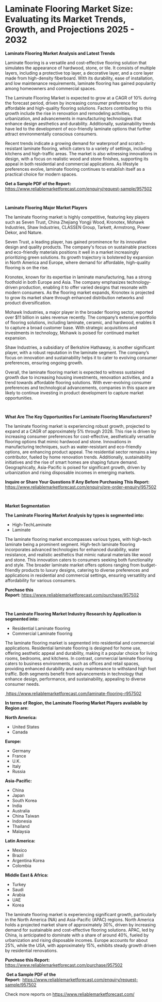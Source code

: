 <p><h1>Laminate Flooring Market Size: Evaluating its Market Trends, Growth, and Projections 2025 - 2032</h1></p><p><strong>Laminate Flooring Market Analysis and Latest Trends</strong></p>
<p><p>Laminate flooring is a versatile and cost-effective flooring solution that simulates the appearance of hardwood, stone, or tile. It consists of multiple layers, including a protective top layer, a decorative layer, and a core layer made from high-density fiberboard. With its durability, ease of installation, and low maintenance requirements, laminate flooring has gained popularity among homeowners and commercial spaces.</p><p>The Laminate Flooring Market is expected to grow at a CAGR of 10% during the forecast period, driven by increasing consumer preference for affordable and high-quality flooring solutions. Factors contributing to this growth include the rise in renovation and remodeling activities, urbanization, and advancements in manufacturing technologies that enhance design aesthetics and durability. Additionally, sustainability trends have led to the development of eco-friendly laminate options that further attract environmentally conscious consumers.</p><p>Recent trends indicate a growing demand for waterproof and scratch-resistant laminate flooring, which caters to a variety of settings, including kitchens and high-traffic areas. The market is also witnessing innovations in design, with a focus on realistic wood and stone finishes, supporting its appeal in both residential and commercial applications. As lifestyle preferences evolve, laminate flooring continues to establish itself as a practical choice for modern spaces.</p></p>
<p><strong>Get a Sample PDF of the Report:&nbsp;</strong> <a href="https://www.reliablemarketforecast.com/enquiry/request-sample/957502?utm_campaign=1080&utm_medium=2&utm_source=Github&utm_content=ia&utm_term=30012025&utm_id=laminate-flooring">https://www.reliablemarketforecast.com/enquiry/request-sample/957502</a></p>
<p>&nbsp;</p>
<p><strong>Laminate Flooring Major Market Players</strong></p>
<p><p>The laminate flooring market is highly competitive, featuring key players such as Seven Trust, China Zhejiang Yongji Wood, Kronotex, Mohawk Industries, Shaw Industries, CLASSEN Group, Tarkett, Armstrong, Power Dekor, and Nature. </p><p>Seven Trust, a leading player, has gained prominence for its innovative design and quality products. The company's focus on sustainable practices and eco-friendly materials positions it well in a market increasingly prioritizing green solutions. Its growth trajectory is bolstered by expansion in North America and Europe, where demand for affordable, high-quality flooring is on the rise.</p><p>Kronotex, known for its expertise in laminate manufacturing, has a strong foothold in both Europe and Asia. The company emphasizes technology-driven production, enabling it to offer varied designs that resonate with modern consumers. As the flooring market expands, Kronotex is projected to grow its market share through enhanced distribution networks and product diversification.</p><p>Mohawk Industries, a major player in the broader flooring sector, reported over $11 billion in sales revenue recently. The company’s extensive portfolio of flooring solutions, including laminate, ceramic, and hardwood, enables it to capture a broad customer base. With strategic acquisitions and investments in technology, Mohawk is poised for continued market expansion.</p><p>Shaw Industries, a subsidiary of Berkshire Hathaway, is another significant player, with a robust reputation in the laminate segment. The company’s focus on innovation and sustainability helps it to cater to evolving consumer preferences, ensuring ongoing growth.</p><p>Overall, the laminate flooring market is expected to witness sustained growth due to increasing housing investments, renovation activities, and a trend towards affordable flooring solutions. With ever-evolving consumer preferences and technological advancements, companies in this space are likely to continue investing in product development to capture market opportunities.</p></p>
<p>&nbsp;</p>
<p><strong>What Are The Key Opportunities For Laminate Flooring Manufacturers?</strong></p>
<p><p>The laminate flooring market is experiencing robust growth, projected to expand at a CAGR of approximately 5% through 2028. This rise is driven by increasing consumer preferences for cost-effective, aesthetically versatile flooring options that mimic hardwood and stone. Innovations in manufacturing techniques, such as water-resistant and eco-friendly options, are enhancing product appeal. The residential sector remains a key contributor, fueled by home renovation trends. Additionally, sustainability initiatives and the rise of smart homes are shaping future demand. Geographically, Asia-Pacific is poised for significant growth, driven by urbanization and rising disposable incomes in emerging markets.</p></p>
<p><strong>Inquire or Share Your Questions If Any Before Purchasing This Report:</strong> <a href="https://www.reliablemarketforecast.com/enquiry/pre-order-enquiry/957502?utm_campaign=1080&utm_medium=2&utm_source=Github&utm_content=ia&utm_term=30012025&utm_id=laminate-flooring">https://www.reliablemarketforecast.com/enquiry/pre-order-enquiry/957502</a></p>
<p>&nbsp;</p>
<p><strong>Market Segmentation</strong></p>
<p><strong>The Laminate Flooring Market Analysis by types is segmented into:</strong></p>
<p><ul><li>High-TechLaminate</li><li>Laminate</li></ul></p>
<p><p>The laminate flooring market encompasses various types, with high-tech laminate being a prominent segment. High-tech laminate flooring incorporates advanced technologies for enhanced durability, water resistance, and realistic aesthetics that mimic natural materials like wood and stone. This innovation caters to consumers seeking both functionality and style. The broader laminate market offers options ranging from budget-friendly products to luxury designs, catering to diverse preferences and applications in residential and commercial settings, ensuring versatility and affordability for various consumers.</p></p>
<p><strong>Purchase this Report:&nbsp;</strong><a href="https://www.reliablemarketforecast.com/purchase/957502?utm_campaign=1080&utm_medium=2&utm_source=Github&utm_content=ia&utm_term=30012025&utm_id=laminate-flooring">https://www.reliablemarketforecast.com/purchase/957502</a></p>
<p>&nbsp;</p>
<p><strong>The Laminate Flooring Market Industry Research by Application is segmented into:</strong></p>
<p><ul><li>Residential Laminate flooring</li><li>Commercial Laminate flooring</li></ul></p>
<p><p>The laminate flooring market is segmented into residential and commercial applications. Residential laminate flooring is designed for home use, offering aesthetic appeal and durability, making it a popular choice for living rooms, bedrooms, and kitchens. In contrast, commercial laminate flooring caters to business environments, such as offices and retail spaces, providing enhanced durability and easy maintenance to withstand high foot traffic. Both segments benefit from advancements in technology that enhance design, performance, and sustainability, appealing to diverse consumer needs.</p></p>
<p><a href="https://www.reliablemarketforecast.com/laminate-flooring-r957502?utm_campaign=1080&utm_medium=2&utm_source=Github&utm_content=ia&utm_term=30012025&utm_id=laminate-flooring">&nbsp;https://www.reliablemarketforecast.com/laminate-flooring-r957502</a></p>
<p><strong>In terms of Region, the Laminate Flooring Market Players available by Region are:</strong></p>
<p>
    <p> <strong> North America: </strong>
        <ul>
            <li>United States</li>
            <li>Canada</li>
        </ul>
        </p> 
    <p> <strong> Europe: </strong>
        <ul>
            <li>Germany</li>
            <li>France</li>
            <li>U.K.</li>
            <li>Italy</li>
            <li>Russia</li>
        </ul>
        </p> 
    <p> <strong> Asia-Pacific: </strong>
        <ul>
            <li>China</li>
            <li>Japan</li>
            <li>South Korea</li>
            <li>India</li>
            <li>Australia</li>
            <li>China Taiwan</li>
            <li>Indonesia</li>
            <li>Thailand</li>
            <li>Malaysia</li>
        </ul>
        </p> 
    <p> <strong> Latin America: </strong>
        <ul>
            <li>Mexico</li>
            <li>Brazil</li>
            <li>Argentina Korea</li>
            <li>Colombia</li>
        </ul>
        </p> 
    <p> <strong> Middle East & Africa: </strong>
        <ul>
            <li>Turkey</li>
            <li>Saudi</li>
            <li>Arabia</li>
            <li>UAE</li>
            <li>Korea</li>
        </ul>
    </p>
    </p>
<p><p>The laminate flooring market is experiencing significant growth, particularly in the North America (NA) and Asia-Pacific (APAC) regions. North America holds a projected market share of approximately 30%, driven by increasing demand for sustainable and cost-effective flooring solutions. APAC, led by China, is anticipated to dominate with a share of around 40%, fueled by urbanization and rising disposable incomes. Europe accounts for about 25%, while the USA, with approximately 15%, exhibits steady growth driven by residential renovations.</p></p>
<p><strong>Purchase this Report: </strong><a href="https://www.reliablemarketforecast.com/purchase/957502?utm_campaign=1080&utm_medium=2&utm_source=Github&utm_content=ia&utm_term=30012025&utm_id=laminate-flooring">https://www.reliablemarketforecast.com/purchase/957502</a></p>
<p>&nbsp;<strong>Get a Sample PDF of the Report:&nbsp;&nbsp;</strong><a href="https://www.reliablemarketforecast.com/enquiry/request-sample/957502?utm_campaign=1080&utm_medium=2&utm_source=Github&utm_content=ia&utm_term=30012025&utm_id=laminate-flooring">https://www.reliablemarketforecast.com/enquiry/request-sample/957502</a></p>
<p><strong></strong></p>
<p>Check more reports on <a href="https://www.reliablemarketforecast.com/?utm_campaign=1080&utm_medium=2&utm_source=Github&utm_content=ia&utm_term=30012025&utm_id=laminate-flooring">https://www.reliablemarketforecast.com/</a></p>